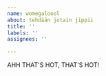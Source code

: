 ```yaml
---
name: womegaloool
about: tehdään jotain jippii
title: ''
labels: ''
assignees: ''

---
```


AHH THAT'S HOT, THAT'S HOT!

